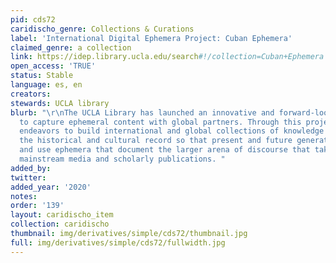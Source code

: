 ```yaml
---
pid: cds72
caridischo_genre: Collections & Curations
label: 'International Digital Ephemera Project: Cuban Ephemera'
claimed_genre: a collection
link: https://idep.library.ucla.edu/search#!/collection=Cuban+Ephemera
open_access: 'TRUE'
status: Stable
language: es, en
creators:
stewards: UCLA library
blurb: "\r\nThe UCLA Library has launched an innovative and forward-looking initiative
  to capture ephemeral content with global partners. Through this project, UCLA Library
  endeavors to build international and global collections of knowledge and to preserve
  the historical and cultural record so that present and future generations can access
  and use ephemera that document the larger arena of discourse that takes place alongside
  mainstream media and scholarly publications. "
added_by:
twitter:
added_year: '2020'
notes:
order: '139'
layout: caridischo_item
collection: caridischo
thumbnail: img/derivatives/simple/cds72/thumbnail.jpg
full: img/derivatives/simple/cds72/fullwidth.jpg
---
```

